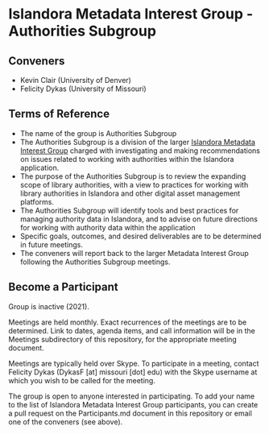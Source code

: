 # Islandora Metadata Interest Group - Authorities Subgroup

## Conveners

* Kevin Clair (University of Denver)
* Felicity Dykas (University of Missouri)

## Terms of Reference

* The name of the group is Authorities Subgroup
* The Authorities Subgroup is a division of the larger [Islandora Metadata Interest Group](https://github.com/islandora-interest-groups/Islandora-Metadata-Interest-Group) charged with investigating and making recommendations on issues related to working with authorities within the Islandora application.
* The purpose of the Authorities Subgroup is to review the expanding scope of library authorities, with a view to practices for working with library authorities in Islandora and other digital asset management platforms.
* The Authorities Subgroup will identify tools and best practices for managing authority data in Islandora, and to advise on future directions for working with authority data within the application
* Specific goals, outcomes, and desired deliverables are to be determined in future meetings.
* The conveners will report back to the larger Metadata Interest Group following the Authorities Subgroup meetings.

## Become a Participant

Group is inactive (2021). 

Meetings are held monthly. Exact recurrences of the meetings are to be determined. Link to dates, agenda items, and call information will be in the Meetings subdirectory of this repository, for the appropriate meeting document.

Meetings are typically held over Skype. To participate in a meeting, contact Felicity Dykas (DykasF [at] missouri [dot] edu) with the Skype username at which you wish to be called for the meeting.

The group is open to anyone interested in participating. To add your name to the list of Islandora Metadata Interest Group participants, you can create a pull request on the Participants.md document in this repository or email one of the conveners (see above).
